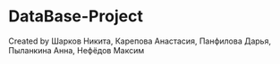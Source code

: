 # DataBase-Project
Created by Шарков Никита, Карепова Анастасия, Панфилова Дарья, Пыланкина Анна, Нефёдов Максим
